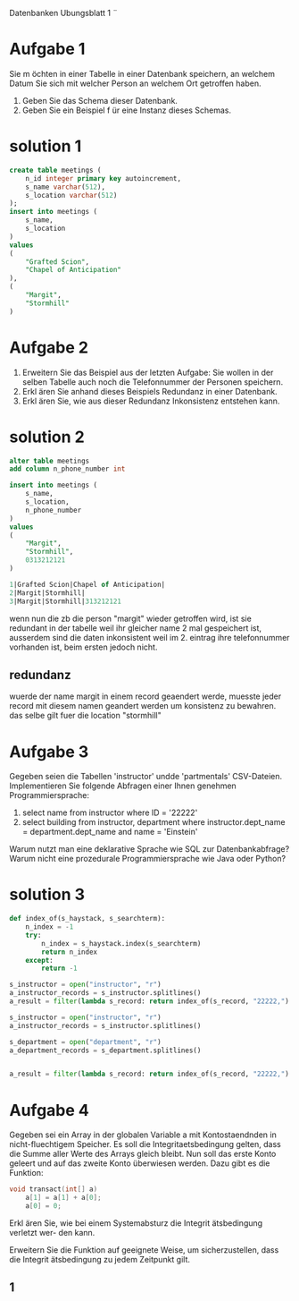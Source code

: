 Datenbanken
Ubungsblatt 1 ̈

# Aufgabe 1

Sie m ̈ochten in einer Tabelle in einer Datenbank speichern, an welchem Datum
Sie sich mit welcher Person an welchem Ort getroffen haben.

1. Geben Sie das Schema dieser Datenbank.
2. Geben Sie ein Beispiel f ̈ur eine Instanz dieses Schemas.

# solution 1 
```sql 
create table meetings (
    n_id integer primary key autoincrement,
    s_name varchar(512), 
    s_location varchar(512)
);
insert into meetings (
    s_name,
    s_location 
)
values 
(
    "Grafted Scion", 
    "Chapel of Anticipation" 
), 
(
    "Margit", 
    "Stormhill"
)

```
# Aufgabe 2

1. Erweitern Sie das Beispiel aus der letzten Aufgabe: Sie wollen in der selben
    Tabelle auch noch die Telefonnummer der Personen speichern.
2. Erkl ̈aren Sie anhand dieses Beispiels Redundanz in einer Datenbank.
3. Erkl ̈aren Sie, wie aus dieser Redundanz Inkonsistenz entstehen kann.
# solution 2 
```sql
alter table meetings
add column n_phone_number int
```
```sql
insert into meetings (
    s_name,
    s_location, 
    n_phone_number
)
values 
(
    "Margit", 
    "Stormhill", 
    0313212121 
)
```

```sql 
1|Grafted Scion|Chapel of Anticipation|
2|Margit|Stormhill|
3|Margit|Stormhill|313212121
```
wenn nun die zb die person "margit" wieder getroffen wird, ist sie redundant in der tabelle weil ihr gleicher name 2 mal gespeichert ist, ausserdem sind die daten inkonsistent weil im 2. eintrag ihre telefonnummer vorhanden ist, beim ersten jedoch nicht.
## redundanz 
wuerde der name margit in einem record geaendert werde, muesste jeder record mit diesem namen geandert werden um konsistenz zu bewahren. das selbe gilt fuer die location "stormhill" 

# Aufgabe 3

Gegeben seien die Tabellen 'instructor' undde 'partmentals' CSV-Dateien. Implementieren Sie folgende Abfragen einer Ihnen genehmen Programmiersprache:

1. select name
    from instructor
    where ID = '22222'
2. select building
    from instructor, department
    where instructor.dept_name = department.dept_name and
       name = 'Einstein'

Warum nutzt man eine deklarative Sprache wie SQL zur Datenbankabfrage?
Warum nicht eine prozedurale Programmiersprache wie Java oder Python?

# solution 3 
```python
def index_of(s_haystack, s_searchterm): 
    n_index = -1
    try: 
        n_index = s_haystack.index(s_searchterm) 
        return n_index
    except: 
        return -1

s_instructor = open("instructor", "r")
a_instructor_records = s_instructor.splitlines()
a_result = filter(lambda s_record: return index_of(s_record, "22222,") == 0)
```

```python
s_instructor = open("instructor", "r")
a_instructor_records = s_instructor.splitlines()

s_department = open("department", "r")
a_department_records = s_department.splitlines()


a_result = filter(lambda s_record: return index_of(s_record, "22222,") == 0)
```
# Aufgabe 4

Gegeben sei ein Array in der globalen Variable a mit Kontostaendnden in nicht-fluechtigem Speicher. Es soll die Integritaetsbedingung gelten, dass die Summe
aller Werte des Arrays gleich bleibt. Nun soll das erste Konto geleert und auf
das zweite Konto ̈uberwiesen werden. Dazu gibt es die Funktion:

```c 
void transact(int[] a)
    a[1] = a[1] + a[0];
    a[0] = 0;
```
Erkl ̈aren Sie, wie bei einem Systemabsturz die Integrit ̈atsbedingung verletzt wer-
den kann.

Erweitern Sie die Funktion auf geeignete Weise, um sicherzustellen, dass die
Integrit ̈atsbedingung zu jedem Zeitpunkt gilt.

## 1


 